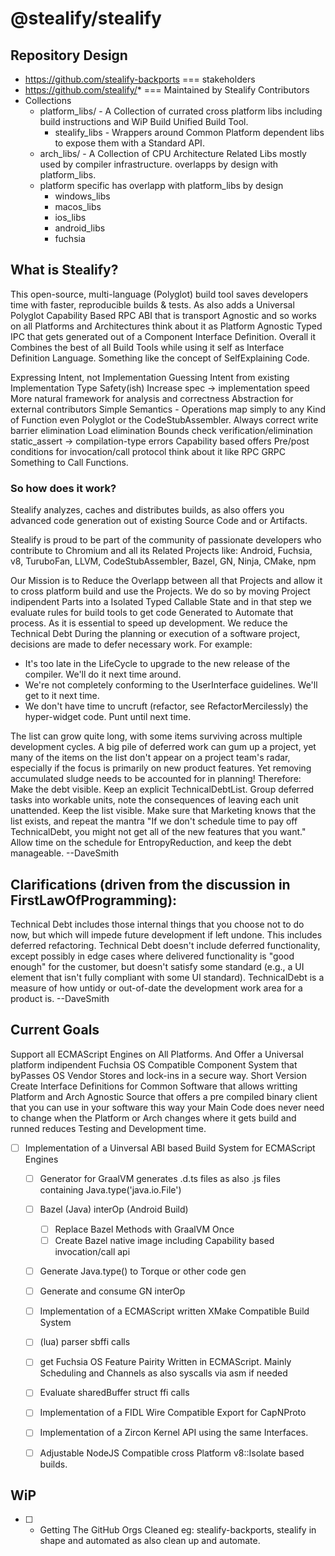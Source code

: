 # @stealify/stealify

## Repository Design
- https://github.com/stealify-backports === stakeholders
- https://github.com/stealify/* === Maintained by Stealify Contributors
- Collections
  - platform_libs/ - A Collection of currated cross platform libs including build instructions and WiP Build Unified Build Tool.
    - stealify_libs - Wrappers around Common Platform dependent libs to expose them with a Standard API.
  - arch_libs/ - A Collection of CPU Architecture Related Libs mostly used by compiler infrastructure. overlapps by design with platform_libs.
  - platform specific has overlapp with platform_libs by design
    - windows_libs
    - macos_libs
    - ios_libs
    - android_libs
    - fuchsia

## What is Stealify?
This open-source, multi-language (Polyglot) build tool saves developers time with faster, reproducible builds & tests. As also adds a Universal Polyglot Capability Based RPC ABI that is transport Agnostic and so works on all Platforms and Architectures think about it as Platform Agnostic Typed IPC that gets generated out of a Component Interface Definition. Overall it Combines the best of all Build Tools while using it self as Interface Definition Language. Something like the concept of SelfExplaining Code. 

Expressing Intent, not Implementation
Guessing Intent from existing Implementation
Type Safety(ish) 
Increase spec -> implementation speed
More natural framework for analysis and correctness
Abstraction for external contributors
Simple Semantics - Operations map simply to any Kind of Function even Polyglot or the CodeStubAssembler. 
Always correct write barrier elimination
Load elimination
Bounds check verification/elimination
static_assert -> compilation-type errors
Capability based offers Pre/post conditions for invocation/call protocol think about it like RPC GRPC Something to Call Functions.

### So how does it work?
Stealify analyzes, caches and distributes builds, as also offers you advanced code generation out of existing Source Code and or Artifacts.

Stealify is proud to be part of the community of passionate developers who contribute to Chromium and all its Related Projects like: Android, Fuchsia, v8, TuruboFan, LLVM, CodeStubAssembler, Bazel, GN, Ninja, CMake, npm

Our Mission is to Reduce the Overlapp between all that Projects and allow it to cross platform build and use the Projects. We do so by moving Project
indipendent Parts into a Isolated Typed Callable State and in that step we evaluate rules for build tools to get code Generated to Automate that process.
As it is essential to speed up development. We reduce the Technical Debt During the planning or execution of a software project, decisions are made to defer necessary work. For example:
- It's too late in the LifeCycle to upgrade to the new release of the compiler. We'll do it next time around.
- We're not completely conforming to the UserInterface guidelines. We'll get to it next time.
- We don't have time to uncruft (refactor, see RefactorMercilessly) the hyper-widget code. Punt until next time.

The list can grow quite long, with some items surviving across multiple development cycles. A big pile of deferred work can gum up a project, yet many of the items on the list don't appear on a project team's radar, especially if the focus is primarily on new product features. Yet removing accumulated sludge needs to be accounted for in planning!
Therefore: Make the debt visible. Keep an explicit TechnicalDebtList. Group deferred tasks into workable units, note the consequences of leaving each unit unattended. Keep the list visible. Make sure that Marketing knows that the list exists, and repeat the mantra "If we don't schedule time to pay off TechnicalDebt, you might not get all of the new features that you want." Allow time on the schedule for EntropyReduction, and keep the debt manageable. --DaveSmith

## Clarifications (driven from the discussion in FirstLawOfProgramming):
Technical Debt includes those internal things that you choose not to do now, but which will impede future development if left undone. This includes deferred refactoring.
Technical Debt doesn't include deferred functionality, except possibly in edge cases where delivered functionality is "good enough" for the customer, but doesn't satisfy some standard (e.g., a UI element that isn't fully compliant with some UI standard).
TechnicalDebt is a measure of how untidy or out-of-date the development work area for a product is. --DaveSmith


## Current Goals
Support all ECMAScript Engines on All Platforms. And Offer a Universal platform indipendent Fuchsia OS Compatible Component System that byPasses OS Vendor Stores and lock-ins in a secure way. Short Version Create Interface Definitions for Common Software that allows writting Platform and Arch Agnostic Source that offers a pre compiled binary client that you can use in your software this way your Main Code does never need to change when the Platform or Arch changes where it gets build and runned reduces Testing and Development time.
- [ ] Implementation of a Uinversal ABI based Build System for ECMAScript Engines
  - [ ] Generator for GraalVM generates .d.ts files as also .js files containing Java.type('java.io.File')
  - [ ] Bazel (Java) interOp (Android Build)
    - [ ] Replace Bazel Methods with GraalVM Once
    - [ ] Create Bazel native image including Capability based invocation/call api
  - [ ] Generate Java.type() to Torque or other code gen
  - [ ] Generate and consume GN interOp
  - [ ] Implementation of a ECMAScript written XMake Compatible Build System
  - [ ] (lua) parser sbffi calls 
  - [ ] get Fuchsia OS Feature Pairity Written in ECMAScript. Mainly Scheduling and Channels as also syscalls via asm if needed
  - [ ] Evaluate sharedBuffer struct ffi calls 
  - [ ] Implementation of a FIDL Wire Compatible Export for CapNProto
  - [ ] Implementation of a Zircon Kernel API using the same Interfaces.
  - [ ] Adjustable NodeJS Compatible cross Platform v8::Isolate based builds.


## WiP
- [ ] - Getting The GitHub Orgs Cleaned eg: stealify-backports, stealify in shape and automated as also clean up and automate.
